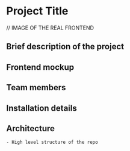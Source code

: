 # Project Title
// IMAGE OF THE REAL FRONTEND
## Brief description of the project
## Frontend mockup
## Team members
## Installation details
## Architecture
    - High level structure of the repo
